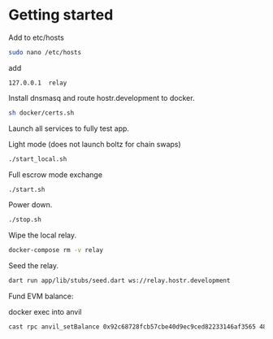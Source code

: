 # Getting started

Add to etc/hosts

```bash
sudo nano /etc/hosts
```

add

`127.0.0.1  relay`

Install dnsmasq and route hostr.development to docker.

```bash
sh docker/certs.sh
```

Launch all services to fully test app.

Light mode (does not launch boltz for chain swaps)

```bash
./start_local.sh
```

Full escrow mode exchange

```bash
./start.sh
```

Power down.

```bash
./stop.sh
```

Wipe the local relay.

```bash
docker-compose rm -v relay
```

Seed the relay.

```bash
dart run app/lib/stubs/seed.dart ws://relay.hostr.development
```

Fund EVM balance:

docker exec into anvil

```bash
cast rpc anvil_setBalance 0x92c68728fcb57cbe40d9ec9ced82233146af3565 48543953908
```
